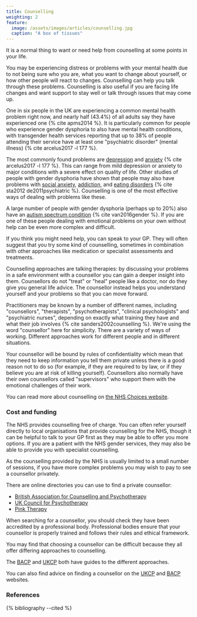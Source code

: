 ```yaml
---
title: Counselling
weighting: 2
feature:
  image: /assets/images/articles/counselling.jpg
  caption: "A box of tissues"
---
```


It is a normal thing to want or need help from counselling at some points in your life. 

You may be experiencing distress or problems with your mental health due to not being sure who you are, what you want to change about yourself, or how other people will react to changes. Counselling can help you talk through these problems. Counselling is also useful if you are facing life changes and want support to stay well or talk through issues that may come up.

One in six people in the UK are experiencing a common mental health problem right now, and nearly half (43.4%) of all adults say they have experienced one {% cite apms2014 %}. It is particularly common for people who experience gender dysphoria to also have mental health conditions, with transgender health services reporting that up to 38% of people attending their service have at least one "psychiatric disorder" (mental illness) {% cite arcelus2017 -l 177 %}. 

The most commonly found problems are [depression](http://www.nhs.uk/conditions/depression/Pages/Introduction.aspx) and [anxiety](http://www.nhs.uk/Conditions/Anxiety/Pages/Introduction.aspx) {% cite arcelus2017 -l 177 %}. This can range from mild depression or anxiety to major conditions with a severe effect on quality of life. Other studies of people with gender dysphoria have shown that people may also have problems with [social anxiety](http://www.nhs.uk/conditions/social-anxiety/Pages/Social-anxiety.aspx), [addiction](http://www.nhs.uk/Livewell/Addiction/Pages/addictionhome.aspx), and [eating disorders](http://www.nhs.uk/conditions/Eating-disorders/Pages/Introduction.aspx) {% cite sta2012 de2011psychiatric %}. Counselling is one of the most effective ways of dealing with problems like these.

A large number of people with gender dysphoria (perhaps up to 20%) also have an [autism spectrum condition](http://www.nhs.uk/conditions/autistic-spectrum-disorder/Pages/Introduction.aspx) {% cite van2016gender %}. If you are one of these people dealing with emotional problems on your own without help can be even more complex and difficult.

If you think you might need help, you can speak to your GP. They will often suggest that you try some kind of counselling, sometimes in combination with other approaches like medication or specialist assessments and treatments.

Counselling approaches are talking therapies: by discussing your problems in a safe environment with a counsellor you can gain a deeper insight into them. Counsellors do not "treat" or "heal" people like a doctor, nor do they give you general life advice. The counsellor instead helps you understand yourself and your problems so that you can move forward.

Practitioners may be known by a number of different names, including "counsellors", "therapists", "psychotherapists", "clinical psychologists" and "psychiatric nurses", depending on exactly what training they have and what their job involves {% cite sanders2002counselling %}. We're using the word "counsellor" here for simplicity. There are a variety of ways of working. Different approaches work for different people and in different situations. 

Your counsellor will be bound by rules of confidentiality which mean that they need to keep information you tell them private unless there is a good reason not to do so (for example, if they are required to by law, or if they believe you are at risk of killing yourself). Counsellors also normally have their own counsellors called "supervisors" who support them with the emotional challenges of their work.

You can read more about counselling on [the NHS Choices website](http://www.nhs.uk/conditions/Counselling/Pages/Introduction.aspx).

### Cost and funding

The NHS provides counselling free of charge. You can often refer yourself directly to local organisations that provide counselling for the NHS, though it can be helpful to talk to your GP first as they may be able to offer you more options. If you are a patient with the NHS gender services, they may also be able to provide you with specialist counselling.

As the counselling provided by the NHS is usually limited to a small number of sessions, if you have more complex problems you may wish to pay to see a counsellor privately.

There are online directories you can use to find a private counsellor:

- [British Association for Counselling and Psychotherapy](http://www.itsgoodtotalk.org.uk/)
- [UK Council for Psychotherapy](https://www.psychotherapy.org.uk/find-a-therapist/)
- [Pink Therapy](http://pinktherapy.com/en-us/findatherapist.aspx)

When searching for a counsellor, you should check they have been accredited by a professional body. Professional bodies ensure that your counsellor is properly trained and follows their rules and ethical framework.

You may find that choosing a counsellor can be difficult because they all offer differing approaches to counselling. 

The [BACP](http://www.itsgoodtotalk.org.uk/what-is-therapy/types-of-therapy) and [UKCP](https://www.psychotherapy.org.uk/about-psychotherapy/types/) both have guides to the different approaches.

You can also find advice on finding a counsellor on the [UKCP](https://www.psychotherapy.org.uk/about-psychotherapy/choosing-a-psychotherapist/) and [BACP](http://www.itsgoodtotalk.org.uk/what-is-therapy/finding-the-right-therapist) websites.

### References

{% bibliography --cited %}
